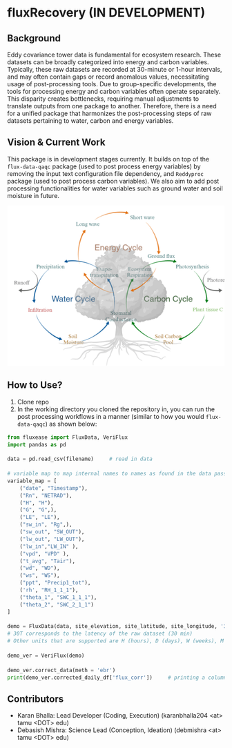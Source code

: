 # fluxRecovery (IN DEVELOPMENT)

## Background
Eddy covariance tower data is fundamental for ecosystem research. These datasets can be broadly categorized into energy and carbon variables. Typically, these raw datasets are recorded at 30-minute or 1-hour intervals, and may often contain gaps or record anomalous values, necessitating usage of post-processing tools. Due to group-specific developments, the tools for processing energy and carbon variables often operate separately. This disparity creates bottlenecks, requiring manual adjustments to translate outputs from one package to another. Therefore, there is a need for a unified package that harmonizes the post-processing steps of raw datasets pertaining to water, carbon and energy variables. 

## Vision & Current Work
This package is in development stages currently. It builds on top of the `flux-data-qaqc` package (used to post process energy variables) by removing the input text configuration file dependency, and `Reddyproc` package (used to post process carbon variables). We also aim to add post processing functionalities for water variables such as ground water and soil moisture in future.

![energy_cycle](energy_cycle.png)

## How to Use?
1. Clone repo 
2. In the working directory you cloned the repository in, you can run the post processing workflows in a manner (similar to how you would `flux-data-qaqc`) as shown below:


```python
from fluxease import FluxData, VeriFlux
import pandas as pd

data = pd.read_csv(filename)     # read in data

# variable map to map internal names to names as found in the data passed
variable_map = [
    ("date", "Timestamp"),
    ("Rn", "NETRAD"),
    ("H", "H"),
    ("G", "G",),
    ("LE", "LE"),
    ("sw_in", "Rg",),
    ("sw_out", "SW_OUT"),
    ("lw_out", "LW_OUT"),
    ("lw_in","LW_IN" ),
    ("vpd", "VPD" ),
    ("t_avg", "Tair"),
    ("wd", "WD"),
    ("ws", "WS"),
    ("ppt", "Precip1_tot"),
    ('rh', "RH_1_1_1"),
    ("theta_1", "SWC_1_1_1"),
    ("theta_2", "SWC_2_1_1")
]

demo = FluxData(data, site_elevation, site_latitude, site_longitude, '30T', variable_map)
# 30T corresponds to the latency of the raw dataset (30 min)
# Other units that are supported are H (hours), D (days), W (weeks), M (months), Y (years)

demo_ver = VeriFlux(demo)

demo_ver.correct_data(meth = 'ebr')
print(demo_ver.corrected_daily_df['flux_corr'])     # printing a column in corrected daily frequency dataframe

```

## Contributors
- Karan Bhalla: Lead Developer (Coding, Execution)  (karanbhalla204 \<at\> tamu \<DOT\> edu)
- Debasish Mishra: Science Lead (Conception, Ideation) (debmishra \<at\> tamu \<DOT\> edu)

